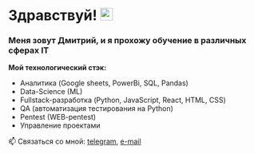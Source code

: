 # Здравствуй! <img src="https://media.giphy.com/media/hvRJCLFzcasrR4ia7z/giphy.gif" width="25px" />

### Меня зовут Дмитрий, и я прохожу обучение в различных сферах IT

**Мой технологический стэк:**
* Аналитика (Google sheets, PowerBi, SQL, Pandas)
* Data-Science (ML)
* Fullstack-разработка (Python, JavaScript, React, HTML, CSS)
* QA (автоматизация тестирования на Python)
* Pentest (WEB-pentest)
* Управление проектами

📫 Связаться со мной: [telegram](https://t.me/albertovich76), [e-mail](mailto:glplgr2021@gmail.com)

<!--
**DmAlKr76/DmAlKr76** is a ✨ _special_ ✨ repository because its `README.md` (this file) appears on your GitHub profile.

Here are some ideas to get you started:

- 🔭 I’m currently working on ...
- 🌱 I’m currently learning ...
- 👯 I’m looking to collaborate on ...
- 🤔 I’m looking for help with ...
- 💬 Ask me about ...
- 📫 How to reach me: ...
- 😄 Pronouns: ...
- ⚡ Fun fact: ...
-->
